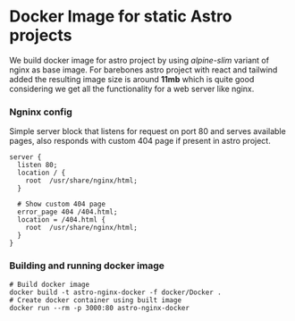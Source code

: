 # Docker Image for static Astro projects
We build docker image for astro project by using _alpine-slim_ variant of nginx as base image.
For barebones astro project with react and tailwind added the resulting image size is around **11mb** which is quite good considering we get all the functionality for a web server like nginx.

### Ngninx config
Simple server block that listens for request on port 80 and serves available pages, also responds with custom 404 page if present in astro project. 
```nginx
server {
  listen 80;
  location / {
    root  /usr/share/nginx/html;
  }

  # Show custom 404 page 
  error_page 404 /404.html;
  location = /404.html {
    root  /usr/share/nginx/html;
  }
}
```


### Building and running docker image
```
# Build docker image
docker build -t astro-nginx-docker -f docker/Docker .
# Create docker container using built image
docker run --rm -p 3000:80 astro-nginx-docker
```
